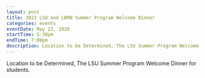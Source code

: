```yaml
---
layout: post
title: 2023 LSU and LBRN Summer Program Welcome Dinner
categories: events
eventDate: May 23, 2020
startTime: 5:30pm
endTime: 7:00pm
description: Location to be Determined, The LSU Summer Program Welcome Dinner for students. 
---
```

Location to be Determined, The LSU Summer Program Welcome Dinner for students. 